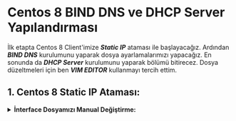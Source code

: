 # Centos 8 BIND DNS ve DHCP Server Yapılandırması


İlk etapta Centos 8 Client'imize ***Static IP*** ataması ile başlayacağız. Ardından ***BIND DNS*** kurulumunu yaparak dosya ayarlamalarımızı yapacağız. En sonunda da ***DHCP Server*** kurulumunu yaparak bölümü bitirecez. Dosya düzeltmeleri için ben ***VIM EDITOR*** kullanmayı tercih ettim.


## 1. Centos 8 Static IP Ataması:

<details>
  
  <b><summary> İnterface Dosyamızı Manual Değiştirme: </summary>
  
  ip a komutunu kullanarak <i>Network Interface'lerimizi</i> görüntülüyoruz.\
  BURAYA <b>ipacommend.png</b> ekle.\
  Ben Interface olarak <i>enp0s3</i> kullanıyorum. Şimdi /etc/sysconfig/network-script/ifcfg-enp0s3 komutu ile Interface ayarlarımı düzenlicem.\
  BURAYA <b>interfaceayarlari</b> ekle.\
  İlk kurulumda <b>BOOTPROTO</b> default olarak dhcp geliyor. Biz onu none ile değiştiriyoruz. Ayrıca <b>IPADDR, PREFIX, GATEWAY, DNS1</b> değişkenlerimizi manual olarak eklememiz lazım.
  
</detais>




